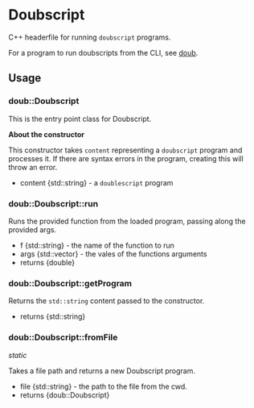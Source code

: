 # Doubscript

C++ headerfile for running `doubscript` programs.

For a program to run doubscripts from the CLI, see [doub](https://github.com/mcwhittemore/doub).

## Usage

### doub::Doubscript

This is the entry point class for Doubscript.

**About the constructor**

This constructor takes `content` representing a `doubscript` program and processes it. If there are syntax errors in the program, creating this will throw an error.

- content {std::string} - a `doublescript` program

### doub::Doubscript::run

Runs the provided function from the loaded program, passing along the provided args.

- f {std::string} - the name of the function to run
- args {std::vector<double>} - the vales of the functions arguments
- returns {double}

### doub::Doubscript::getProgram

Returns the `std::string` content passed to the constructor.

- returns {std::string}

### doub::Doubscript::fromFile

_static_

Takes a file path and returns a new Doubscript program.

- file {std::string} - the path to the file from the cwd.
- returns {doub::Doubscript}

